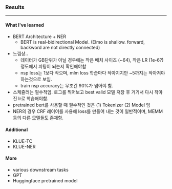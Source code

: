 
### Results
------
#### What I've learned
- BERT Architecture + NER
  - BERT is real-bidirectional Model. (Elmo is shallow. forward, backword are not directly connected)
- 느낌상..
  - 데이터가 GB단위가 아닐 경우에는 작은 배치 사이즈 (~64), 작은 LR (1e-6?)정도에서 피팅이 되는지 확인해야함
  - nsp loss는 1보다 작으며, mlm loss 학습마다 작아지지만 ~5까지는 작아져야 하는것으로 보임. 
  - train nsp accuracy는 무조건 90%가 넘어야 함.
- 스케쥴러는 필수적임. 로그를 찍어보고 best valid 모델 저장 후 거기서 다시 작아진 lr로 학습해야함.
- pretrained bert를 사용할 때 필수적인 것은 (1) Tokenizer (2) Model 임
- NER의 경우 CRF 레이어를 사용해 loss를 만들어 내는 것이 일반적이며, MEMM 등의 다른 모델들도 존재함.

#### Additional
- KLUE-TC
- KLUE-NER

#### More
- various downstream tasks
- GPT
- Huggingface pretrained model